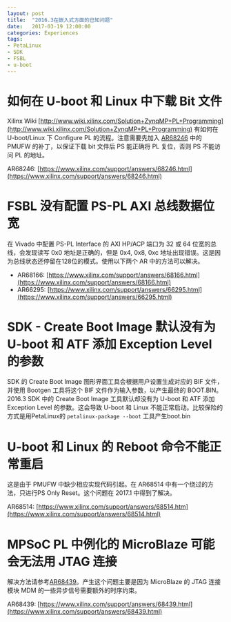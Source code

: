 ```yaml
---
layout: post
title:  "2016.3在嵌入式方面的已知问题"
date:   2017-03-19 12:00:00
categories: Experiences
tags:
- PetaLinux
- SDK
- FSBL
- u-boot
---
```

# 如何在 U-boot 和 Linux 中下载 Bit 文件

Xilinx Wiki [http://www.wiki.xilinx.com/Solution+ZynqMP+PL+Programming](http://www.wiki.xilinx.com/Solution+ZynqMP+PL+Programming) 有如何在 U-boot/Linux 下 Configure PL 的流程。注意需要先加入 [AR68246](https://www.xilinx.com/support/answers/68246.html) 中的 PMUFW 的补丁，以保证下载 bit 文件后 PS 能正确将 PL 复位，否则 PS 不能访问 PL 的地址。

AR68246: [https://www.xilinx.com/support/answers/68246.html](https://www.xilinx.com/support/answers/68246.html)

# FSBL 没有配置 PS-PL AXI 总线数据位宽

在 Vivado 中配置 PS-PL Interface 的 AXI HP/ACP 端口为 32 或 64 位宽的总线，会发现读写 0x0 地址是正确的，但是 0x4, 0x8, 0xc 地址出现错误。这是因为总线状态还停留在128位的模式。使用以下两个 AR 中的方法可以解决。

- AR68166: [https://www.xilinx.com/support/answers/68166.html](https://www.xilinx.com/support/answers/68166.html)
- AR66295: [https://www.xilinx.com/support/answers/66295.html](https://www.xilinx.com/support/answers/66295.html)

# SDK - Create Boot Image 默认没有为 U-boot 和 ATF 添加 Exception Level 的参数

SDK 的 Create Boot Image 图形界面工具会根据用户设置生成对应的 BIF 文件，并使用 Bootgen 工具将这个 BIF 文件作为输入参数，以产生最终的 BOOT.BIN。2016.3 SDK 中的 Create Boot Image 工具默认却没有为 U-boot 和 ATF 添加 Exception Level 的参数。这会导致 U-boot 和 Linux 不能正常启动。比较保险的方式是用PetaLinux的 `petalinux-package --boot` 工具产生boot.bin

# U-boot 和 Linux 的 Reboot 命令不能正常重启

这是由于 PMUFW 中缺少相应实现代码引起。在 AR68514 中有一个绕过的方法，只进行PS Only Reset。这个问题在 2017.1 中得到了解决。

AR68514: [https://www.xilinx.com/support/answers/68514.htm](https://www.xilinx.com/support/answers/68514.html)

# MPSoC PL 中例化的 MicroBlaze 可能会无法用 JTAG 连接

解决方法请参考[AR68439](https://www.xilinx.com/support/answers/68439.html)。产生这个问题主要是因为 MicroBlaze 的 JTAG 连接模块 MDM 的一些异步信号需要额外的时序约束。

AR68439: [https://www.xilinx.com/support/answers/68439.html](https://www.xilinx.com/support/answers/68439.html)